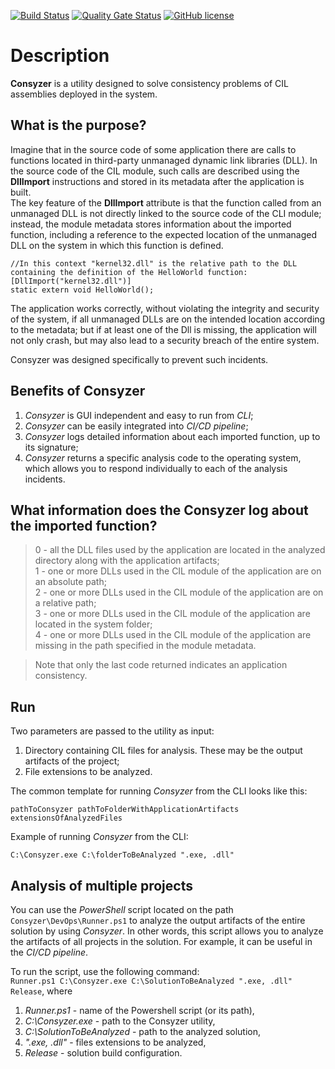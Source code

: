 [![Build Status](https://github.com/Maslinin/Consyzer/workflows/Build/badge.svg)](https://github.com/Maslinin/Consyzer/actions/workflows/build.yml) [![Quality Gate Status](https://sonarcloud.io/api/project_badges/measure?project=Maslinin_Consyzer&metric=alert_status)](https://sonarcloud.io/summary/new_code?id=Maslinin_Consyzer) [![GitHub license](https://badgen.net/github/license/Maslinin/Consyzer)](https://github.com/Maslinin/Consyzer/blob/master/LICENSE)

# Description
**Consyzer** is a utility designed to solve consistency problems of CIL assemblies deployed in the system.

## What is the purpose?
Imagine that in the source code of some application there are calls to functions located in third-party unmanaged dynamic link libraries (DLL). 
In the source code of the CIL module, such calls are described using the **DllImport** instructions and stored in its metadata after the application is built.       
The key feature of the **DllImport** attribute is that the function called from an unmanaged DLL is not directly linked to the source code of the CLI module; 
instead, the module metadata stores information about the imported function, including a reference to the expected location of the unmanaged DLL on the system in which this function is defined.
```
//In this context "kernel32.dll" is the relative path to the DLL containing the definition of the HelloWorld function:
[DllImport("kernel32.dll")]
static extern void HelloWorld();
```

The application works correctly, without violating the integrity and security of the system, if all unmanaged DLLs are on the intended location according to the metadata; 
but if at least one of the Dll is missing, the application will not only crash, but may also lead to a security breach of the entire system.

Consyzer was designed specifically to prevent such incidents.

## Benefits of Consyzer
1. *Consyzer* is GUI independent and easy to run from *CLI*; 
2. *Consyzer* can be easily integrated into *CI/CD pipeline*;
3. *Consyzer* logs detailed information about each imported function, up to its signature;
4. *Consyzer* returns a specific analysis code to the operating system, which allows you to respond individually to each of the analysis incidents.

## What information does the Consyzer log about the imported function?
> 0 - all the DLL files used by the application are located in the analyzed directory along with the application artifacts;           
> 1 - one or more DLLs used in the CIL module of the application are on an absolute path;         
> 2 - one or more DLLs used in the CIL module of the application are on a relative path;        
> 3 - one or more DLLs used in the CIL module of the application are located in the system folder;         
> 4 - one or more DLLs used in the CIL module of the application are missing in the path specified in the module metadata.          

> Note that only the last code returned indicates an application consistency.

## Run
Two parameters are passed to the utility as input:
1. Directory containing CIL files for analysis. These may be the output artifacts of the project;
2. File extensions to be analyzed.

The common template for running *Consyzer* from the CLI looks like this:
```
pathToConsyzer pathToFolderWithApplicationArtifacts extensionsOfAnalyzedFiles
```

Example of running *Consyzer* from the CLI:
```
C:\Consyzer.exe C:\folderToBeAnalyzed ".exe, .dll"
```

## Analysis of multiple projects
You can use the *PowerShell* script located on the path ```Consyzer\DevOps\Runner.ps1``` to analyze the output artifacts of the entire solution by using *Consyzer*.
In other words, this script allows you to analyze the artifacts of all projects in the solution.
For example, it can be useful in the *CI/CD pipeline*.

To run the script, use the following command:       
```Runner.ps1 C:\Consyzer.exe C:\SolutionToBeAnalyzed ".exe, .dll" Release```, where        
1) *Runner.ps1* - name of the Powershell script (or its path),          
2) *C:\Consyzer.exe* - path to the Consyzer utility,       
3) *C:\SolutionToBeAnalyzed* - path to the analyzed solution,        
4) *".exe, .dll"* - files extensions to be analyzed,        
5) *Release* - solution build configuration.       

